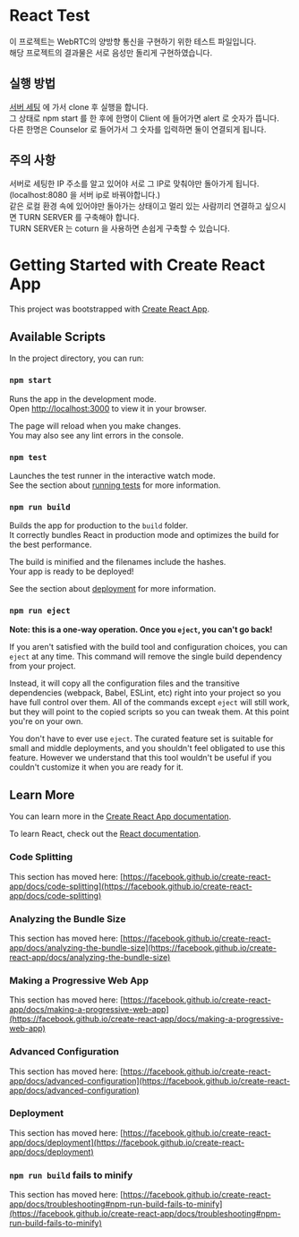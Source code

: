 # React Test

이 프로젝트는 WebRTC의 양방향 통신을 구현하기 위한 테스트 파일입니다.\
해당 프로젝트의 결과물은 서로 음성만 돌리게 구현하였습니다.

## 실행 방법

[서버 세팅](https://github.com/Hyunjin-Jung/Lincall-backend) 에 가서 clone 후 실행을 합니다.\
그 상태로 npm start 를 한 후에 한명이 Client 에 들어가면 alert 로 숫자가 뜹니다.\
다른 한명은 Counselor 로 들어가서 그 숫자를 입력하면 둘이 연결되게 됩니다.

## 주의 사항
서버로 세팅한 IP 주소를 알고 있어야 서로 그 IP로 맞춰야만 돌아가게 됩니다. (localhost:8080 을 서버 ip로 바꿔야합니다.)\
같은 로컬 환경 속에 있어야만 돌아가는 상태이고 멀리 있는 사람끼리 연결하고 싶으시면 TURN SERVER 를 구축해야 합니다.\
TURN SERVER 는 coturn 을 사용하면 손쉽게 구축할 수 있습니다.
# Getting Started with Create React App

This project was bootstrapped with [Create React App](https://github.com/facebook/create-react-app).

## Available Scripts

In the project directory, you can run:

### `npm start`

Runs the app in the development mode.\
Open [http://localhost:3000](http://localhost:3000) to view it in your browser.

The page will reload when you make changes.\
You may also see any lint errors in the console.

### `npm test`

Launches the test runner in the interactive watch mode.\
See the section about [running tests](https://facebook.github.io/create-react-app/docs/running-tests) for more information.

### `npm run build`

Builds the app for production to the `build` folder.\
It correctly bundles React in production mode and optimizes the build for the best performance.

The build is minified and the filenames include the hashes.\
Your app is ready to be deployed!

See the section about [deployment](https://facebook.github.io/create-react-app/docs/deployment) for more information.

### `npm run eject`

**Note: this is a one-way operation. Once you `eject`, you can't go back!**

If you aren't satisfied with the build tool and configuration choices, you can `eject` at any time. This command will remove the single build dependency from your project.

Instead, it will copy all the configuration files and the transitive dependencies (webpack, Babel, ESLint, etc) right into your project so you have full control over them. All of the commands except `eject` will still work, but they will point to the copied scripts so you can tweak them. At this point you're on your own.

You don't have to ever use `eject`. The curated feature set is suitable for small and middle deployments, and you shouldn't feel obligated to use this feature. However we understand that this tool wouldn't be useful if you couldn't customize it when you are ready for it.

## Learn More

You can learn more in the [Create React App documentation](https://facebook.github.io/create-react-app/docs/getting-started).

To learn React, check out the [React documentation](https://reactjs.org/).

### Code Splitting

This section has moved here: [https://facebook.github.io/create-react-app/docs/code-splitting](https://facebook.github.io/create-react-app/docs/code-splitting)

### Analyzing the Bundle Size

This section has moved here: [https://facebook.github.io/create-react-app/docs/analyzing-the-bundle-size](https://facebook.github.io/create-react-app/docs/analyzing-the-bundle-size)

### Making a Progressive Web App

This section has moved here: [https://facebook.github.io/create-react-app/docs/making-a-progressive-web-app](https://facebook.github.io/create-react-app/docs/making-a-progressive-web-app)

### Advanced Configuration

This section has moved here: [https://facebook.github.io/create-react-app/docs/advanced-configuration](https://facebook.github.io/create-react-app/docs/advanced-configuration)

### Deployment

This section has moved here: [https://facebook.github.io/create-react-app/docs/deployment](https://facebook.github.io/create-react-app/docs/deployment)

### `npm run build` fails to minify

This section has moved here: [https://facebook.github.io/create-react-app/docs/troubleshooting#npm-run-build-fails-to-minify](https://facebook.github.io/create-react-app/docs/troubleshooting#npm-run-build-fails-to-minify)
